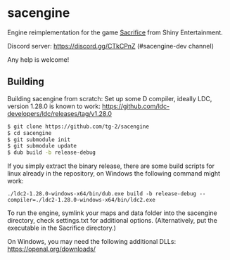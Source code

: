 sacengine
=========
Engine reimplementation for the game [Sacrifice](https://en.wikipedia.org/wiki/Sacrifice_(video_game)) from Shiny Entertainment.

Discord server: https://discord.gg/CTkCPnZ (#sacengine-dev channel)

Any help is welcome!

Building
-----------

Building sacengine from scratch:
Set up some D compiler, ideally LDC, version 1.28.0 is known to work:
https://github.com/ldc-developers/ldc/releases/tag/v1.28.0

```bash
$ git clone https://github.com/tg-2/sacengine
$ cd sacengine
$ git submodule init
$ git submodule update
$ dub build -b release-debug
```

If you simply extract the binary release, there are some build scripts for linux already in the repository, on Windows the following command might work:

```
./ldc2-1.28.0-windows-x64/bin/dub.exe build -b release-debug --compiler=./ldc2-1.28.0-windows-x64/bin/ldc2.exe
```

To run the engine, symlink your maps and data folder into the sacengine directory, check settings.txt for additional options. (Alternatively, put the executable in the Sacrifice directory.)

On Windows, you may need the following additional DLLs:
https://openal.org/downloads/
